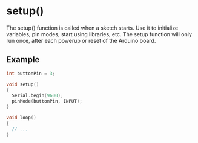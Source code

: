 # setup()

The setup() function is called when a sketch starts. Use it to initialize variables, pin modes, start using libraries, etc. The setup function will only run once, after each powerup or reset of the Arduino board.

## Example
```C++
int buttonPin = 3;

void setup()
{
  Serial.begin(9600);
  pinMode(buttonPin, INPUT);
}

void loop()
{
  // ...
}

```
